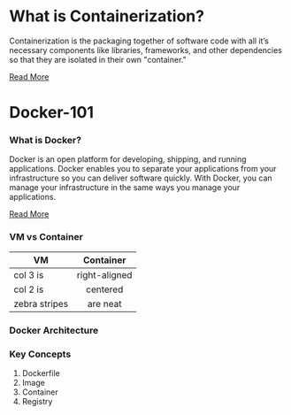 # What is Containerization?
Containerization is the packaging together of software code with all it’s necessary components like libraries, frameworks, and other dependencies so that they are isolated in their own "container."

[Read More](https://www.redhat.com/en/topics/cloud-native-apps/what-is-containerization)

# Docker-101

### What is Docker?
Docker is an open platform for developing, shipping, and running applications. Docker enables you to separate your applications from your infrastructure so you can deliver software quickly. With Docker, you can manage your infrastructure in the same ways you manage your applications.

[Read More](https://docs.docker.com/get-started/overview/)

### VM vs Container

| VM        | Container         |
| ------------- |:-------------:|
| col 3 is      | right-aligned |
| col 2 is      | centered      |
| zebra stripes | are neat      |

### Docker Architecture

### Key Concepts
1. Dockerfile
2. Image
3. Container
4. Registry
